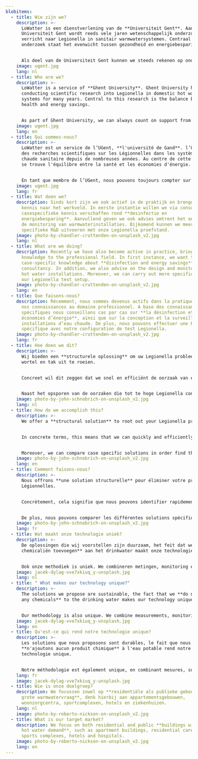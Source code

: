 ```yaml
---
blobitems:
  - title: Wie zijn we?
    description: >-
      LoWatter is een dienstverlening van de **Universiteit Gent**. Aan de
      Universiteit Gent wordt reeds vele jaren wetenschappelijk onderzoek
      verricht naar Legionella in sanitair warmwatersystemen. Centraal in dit
      onderzoek staat het evenwicht tussen gezondheid en energiebesparing.


      Als deel van de Universiteit Gent kunnen we steeds rekenen op ondersteuning van de Universiteit en liggen we mee aan de basis van de meest recente wetenschappelijke ontwikkelingen.
    image: ugent.jpg
    lang: nl
  - title: Who are we?
    description: >-
      LoWatter is a service of **Ghent University**. Ghent University has been
      conducting scientific research into Legionella in domestic hot water
      systems for many years. Central to this research is the balance between
      health and energy savings.


      As part of Ghent University, we can always count on support from the University and we are at the basis of the most recent scientific developments.
    image: ugent.jpg
    lang: en
  - title: Qui sommes-nous?
    description: >-
      LoWatter est un service de l’UGent, **l'université de Gand**. l’UGent mène
      des recherches scientifiques sur les Légionnelles dans les systèmes d'eau
      chaude sanitaire depuis de nombreuses années. Au centre de cette recherche
      se trouve l'équilibre entre la santé et les économies d'énergie.


      En tant que membre de l’UGent, nous pouvons toujours compter sur le soutien de l'université et nous sommes à la base des développements scientifiques les plus récents.
    image: ugent.jpg
    lang: fr
  - title: Wat doen we?
    description: Sinds kort zijn we ook actief in de praktijk en brengen zo onze
      kennis naar het werkveld. In eerste instantie willen we via consultancy
      casespecifieke kennis verschaffen rond **desinfectie en
      energiebesparing**. Aanvullend geven we ook advies omtrent het ontwerp en
      de monitoring van warmwaterinstallaties. Bijkomend kunnen we meer
      specifieke R&D uitvoeren met onze Legionella proefstand.
    image: photo-by-chandler-cruttenden-on-unsplash_v2.jpg
    lang: nl
  - title: What are we doing?
    description: Recently we have also become active in practice, bringing our
      knowledge to the professional field. In first instance, we want to provide
      case-specific knowledge about **disinfection and energy savings** through
      consultancy. In addition, we also advise on the design and monitoring of
      hot water installations. Moreover, we can carry out more specific R&D with
      our Legionella test setup.
    image: photo-by-chandler-cruttenden-on-unsplash_v2.jpg
    lang: en
  - title: Que faisons-nous?
    description: Récemment, nous sommes devenus actifs dans la pratique, apportant
      nos connaissances au domaine professionnel. A base des connaissances bien
      spécifiques nous conseillons cas par cas sur **la désinfection et les
      économies d’énergie**, ainsi que sur la conception et la surveillance des
      installations d’eau chaude. De plus, nous pouvons effectuer une R&D plus
      spécifique avec notre configuration de test Legionella.
    image: photo-by-chandler-cruttenden-on-unsplash_v2.jpg
    lang: fr
  - title: Hoe doen we dit?
    description: >-
      Wij bieden een **structurele oplossing** om uw Legionella probleem met
      wortel en tak uit te roeien.


      Concreet wil dit zeggen dat we snel en efficiënt de oorzaak van een infectie in een warmwatersysteem kunnen opsporen, met behulp van onze sterke UGent know-how en ons **predictief Legionella pneumophila simulatiemodel**. Dit zelf ontwikkelde dynamisch simulatiemodel laat toe om de Legionella concentratie te berekenen op iedere locatie in het systeem voor elk casespecifiek systeem. 


      Naast het opsporen van de oorzaken die tot te hoge Legionella concentraties in het systeem leiden, kunnen we casespecifiek verschillende oplossingen met elkaar vergelijken om zo tot de **meest duurzame en (kost)effectieve oplossing** te komen alvorens die in de praktijk te implementeren.
    image: photo-by-john-schnobrich-on-unsplash_v2.jpg
    lang: nl
  - title: How do we accomplish this?
    description: >-
      We offer a **structural solution** to root out your Legionella problem.


      In concrete terms, this means that we can quickly and efficiently identify the **cause of an infection** in a hot water system, using our UGent know-how and our predictive **Legionella pneumophila simulation model**. This self-developed dynamic simulation model makes it possible to calculate the Legionella concentration at any point in the system for each case-specific system.


      Moreover, we can compare case specific solutions in order find the **most sustainable and (cost) effective solution** before implementing it in practice.
    image: photo-by-john-schnobrich-on-unsplash_v2.jpg
    lang: en
  - title: Comment faisons-nous?
    description: >-
      Nous offrons **une solution structurelle** pour éliminer votre problème de
      Légionnelles.


      Concrètement, cela signifie que nous pouvons identifier rapidement et efficacement la cause d'une infection dans un système d'eau chaude, en utilisant notre savoir-faire UGent et notre **modèle de simulation prédictif Légionnella pneumophila**. Ce modèle de simulation dynamique et auto-développé permet de calculer la concentration de Légionnella en tout point du système et pour chaque système sous étude.


      De plus, nous pouvons comparer les différentes solutions spécifiques à un seul cas afin de trouver **la meilleure solution en ce qui concerne durabilité, efficacité et rentabilité**, avant même de les mettre en pratique.
    image: photo-by-john-schnobrich-on-unsplash_v2.jpg
    lang: fr
  - title: Wat maakt onze technologie uniek?
    description: >-
      De oplossingen die wij voorstellen zijn duurzaam, het feit dat we **geen
      chemicaliën toevoegen** aan het drinkwater maakt onze technologie uniek.


      Ook onze methodiek is uniek. We combineren metingen, monitoring en simulaties. Dit zorgt voor een beter inzicht in het gehele warmwatersysteem en een effectieve oplossing waarbij we de **oorzaak aanpakken**.
    image: jacek-dylag-vve7xkiuq_y-unsplash.jpg
    lang: nl
  - title: " What makes our technology unique?"
    description: >-
      The solutions we propose are sustainable, the fact that we **do not add
      any chemicals** to the drinking water makes our technology unique.


      Our methodology is also unique. We combine measurements, monitoring and simulations. These provide a better insight in the entire hot water system and an effective solution by **tackling the cause**.
    image: jacek-dylag-vve7xkiuq_y-unsplash.jpg
    lang: en
  - title: Qu'est-ce qui rend notre technologie unique?
    description: >-
      Les solutions que nous proposons sont durables, le fait que nous
      **n'ajoutons aucun produit chimique** à l'eau potable rend notre
      technologie unique.


      Notre méthodologie est également unique, en combinant mesures, surveillance et simulations. Ainsi nous obtenons une meilleure compréhension de l'ensemble du système d'eau chaude et **une solution efficace qui attaque à la cause**.
    lang: fr
    image: jacek-dylag-vve7xkiuq_y-unsplash.jpg
  - title: Wie is onze doelgroep?
    description: We focussen zowel op **residentiële als publieke gebouwen met een
      grote warmwatervraag**, denk hierbij aan appartementsgebouwen,
      woonzorgcentra, sportcomplexen, hotels en ziekenhuizen.
    lang: nl
    image: photo-by-roberto-nickson-on-unsplash_v2.jpg
  - title: What is our target market?
    description: We focus on both residential and public **buildings with a large
      hot water demand**, such as apartment buildings, residential care centers,
      sports complexes, hotels and hospitals.
    image: photo-by-roberto-nickson-on-unsplash_v2.jpg
    lang: en
---
```

